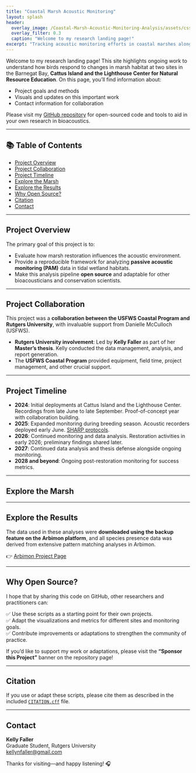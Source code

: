 ```yaml
---
title: "Coastal Marsh Acoustic Monitoring"
layout: splash
header:
  overlay_image: /Coastal-Marsh-Acoustic-Monitoring-Analysis/assets/css/img/banner.jpg
  overlay_filter: 0.3
  caption: "Welcome to my research landing page!"
excerpt: "Tracking acoustic monitoring efforts in coastal marshes along the Delaware and Barnegat Bays."
---
```


Welcome to my research landing page! This site highlights ongoing work to understand how birds respond to changes in marsh habitat at two sites in the Barnegat Bay, **Cattus Island and the Lighthouse Center for Natural Resource Education**. On this page, you’ll find information about:

- Project goals and methods
- Visuals and updates on this important work
- Contact information for collaboration

Please visit my [GitHub repository](https://github.com/kellyfaller/Coastal-Marsh-Acoustic-Monitoring-Analysis) for open-sourced code and tools to aid in your own research in bioacoustics.

---

## 📚 Table of Contents
- [Project Overview](#project-overview)
- [Project Collaboration](#project-collaboration)
- [Project Timeline](#project-timeline)
- [Explore the Marsh](#explore-the-marsh)
- [Explore the Results](#explore-the-results)
- [Why Open Source?](#why-open-source)
- [Citation](#citation)
- [Contact](#contact)

---

## Project Overview
The primary goal of this project is to:
- Evaluate how marsh restoration influences the acoustic environment.
- Provide a reproducible framework for analyzing **passive acoustic monitoring (PAM)** data in tidal wetland habitats.
- Make this analysis pipeline **open source** and adaptable for other bioacousticians and conservation scientists.

---

## Project Collaboration
This project was a **collaboration between the USFWS Coastal Program and Rutgers University**, with invaluable support from Danielle McCulloch (USFWS).

- **Rutgers University involvement**: Led by **Kelly Faller** as part of her **Master’s thesis**. Kelly conducted the data management, analysis, and report generation.
- The **USFWS Coastal Program** provided equipment, field time, project management, and other crucial support.

---

## Project Timeline
<ul class="timeline">
  <li><strong>2024</strong>: Initial deployments at Cattus Island and the Lighthouse Center. Recordings from late June to late September. Proof-of-concept year with collaboration building.</li>
  <li><strong>2025</strong>: Expanded monitoring during breeding season. Acoustic recorders deployed early June. <a href="https://www.tidalmarshbirds.org/index.php/publicly-availablr-products/products/vegatation-sampling-protocols/marsh-survey-protocols/221-sharp-callbacksurvey-protocol-2025/file">SHARP protocols</a>.</li>
  <li><strong>2026</strong>: Continued monitoring and data analysis. Restoration activities in early 2026; preliminary findings shared later.</li>
  <li><strong>2027</strong>: Continued data analysis and thesis defense alongside ongoing monitoring.</li>
  <li><strong>2028 and beyond</strong>: Ongoing post-restoration monitoring for success metrics.</li>
</ul>

---

## Explore the Marsh
<!-- Add images, audio samples, or field notes here -->

---

## Explore the Results
The data used in these analyses were **downloaded using the backup feature on the Arbimon platform**, and all species presence data was derived from extensive pattern matching analyses in Arbimon.

👉 [Arbimon Project Page](https://arbimon.org/p/glades-restoration-soundscape-project/overview)

---

## Why Open Source?
I hope that by sharing this code on GitHub, other researchers and practitioners can:

✅ Use these scripts as a starting point for their own projects.  
✅ Adapt the visualizations and metrics for different sites and monitoring goals.  
✅ Contribute improvements or adaptations to strengthen the community of practice.

If you’d like to support my work or adaptations, please visit the **“Sponsor this Project”** banner on the repository page!

---

## Citation
If you use or adapt these scripts, please cite them as described in the included [`CITATION.cff`](Docs/CITATION.cff) file.

---

## Contact
**Kelly Faller**  
Graduate Student, Rutgers University  
[kellynfaller@gmail.com](mailto:kellynfaller@gmail.com)

Thanks for visiting—and happy listening! 🎧
